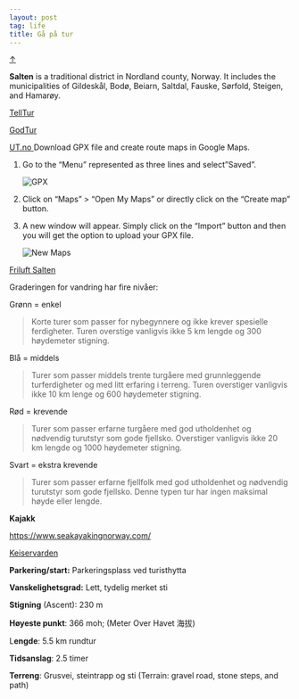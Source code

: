 ```yaml
---
layout: post
tag: life
title: Gå på tur
---
```


<a class="top-link hide" href="#" id="js-top">↑</a>

**Salten** is a traditional district in Nordland county, Norway. It includes the municipalities of Gildeskål, Bodø, Beiarn, Saltdal, Fauske, Sørfold, Steigen, and Hamarøy. 

[TellTur](https://www.telltur.no/turmaal/myghxi9g/5271#:~:text=Kjør%252C%2520sykle%2520eller%2520gå%2520Fjellveien,på%2520merket%2520sti%2520ved%2520Kretjønna.)

[GodTur](https://www.godtur.no/)

[UT.no ](https://ut.no) Download GPX file and create route maps in Google Maps. 

1. Go to the “Menu” represented as three lines and select”Saved”.

   <img src="https://drive.google.com/thumbnail?id=15Wr2MUDvk5PAqCysqHJjiTO7AavQsOW0&sz=w1000" alt="GPX" style="display: block; margin-right: auto; margin-left: auto; zoom:100%;" />

2. Click on “Maps” > “Open My Maps” or directly click on the “Create map” button.

3. A new window will appear.  Simply click on the “Import” button and then you will get the option to upload your GPX file. 

   <img src="https://drive.google.com/thumbnail?id=1rX5Irb-ztnkTDWvmFCbyHkTzA7qZ67zL&sz=w1000" alt="New Maps" style="display: block; margin-right: auto; margin-left: auto; zoom:100%;" />

[Friluft Salten](https://friluft.salten.no/?id=1340255371)

Graderingen for vandring har fire nivåer:

Grønn = enkel

> Korte turer som passer for nybegynnere og ikke krever spesielle ferdigheter. Turen overstige vanligvis ikke 5 km lengde og 300 høydemeter stigning. 

Blå = middels

> Turer som passer middels trente turgåere med grunnleggende turferdigheter og med litt erfaring i terreng. Turen overstiger vanligvis ikke 10 km lenge og 600 høydemeter stigning. 

Rød = krevende

> Turer som passer erfarne turgåere med god utholdenhet og nødvendig turutstyr som gode fjellsko. Overstiger vanligvis ikke 20 km lengde og 1000 høydemeter stigning. 

Svart = ekstra krevende

> Turer som passer erfarne fjellfolk med god utholdenhet og nødvendig turutstyr som gode fjellsko. Denne typen tur har ingen maksimal høyde eller lengde.



**Kajakk**

<https://www.seakayakingnorway.com/> 



[Keiservarden](https://www.telltur.no/turmaal/myghxi9g/5271)

**Parkering/start:** Parkeringsplass ved turisthytta

**Vanskelighetsgrad:** Lett, tydelig merket sti

**Stigning** (Ascent): 230 m 

**Høyeste punkt**: 366 moh; (Meter Over Havet 海拔)

L**engde**: 5.5 km rundtur

**Tidsanslag**: 2.5 timer

**Terreng**: Grusvei, steintrapp og sti (Terrain: gravel road, stone steps, and path)
